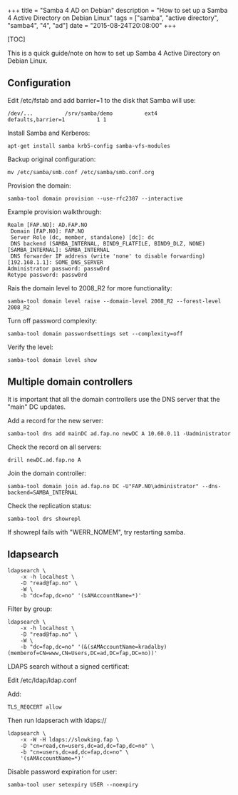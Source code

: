 +++
title = "Samba 4 AD on Debian"
description = "How to set up a Samba 4 Active Directory on Debian Linux"
tags = ["samba", "active directory", "samba4", "4", "ad"]
date = "2015-08-24T20:08:00"
+++

[TOC]

This is a quick guide/note on how to set up Samba 4 Active Directory on Debian Linux.

## Configuration

Edit /etc/fstab and add barrier=1 to the disk that Samba will use:

    
    /dev/...          /srv/samba/demo          ext4          defaults,barrier=1          1 1

Install Samba and Kerberos:

    
    apt-get install samba krb5-config samba-vfs-modules

Backup original configuration:

    
    mv /etc/samba/smb.conf /etc/samba/smb.conf.org

Provision the domain:

    
    samba-tool domain provision --use-rfc2307 --interactive

Example provision walkthrough:

    
    Realm [FAP.NO]: AD.FAP.NO
     Domain [FAP.NO]: FAP.NO
     Server Role (dc, member, standalone) [dc]: dc
     DNS backend (SAMBA_INTERNAL, BIND9_FLATFILE, BIND9_DLZ, NONE) [SAMBA_INTERNAL]: SAMBA_INTERNAL
     DNS forwarder IP address (write 'none' to disable forwarding) [192.168.1.1]: SOME_DNS_SERVER
    Administrator password: passw0rd
    Retype password: passw0rd

Rais the domain level to 2008_R2 for more functionality:

    
    samba-tool domain level raise --domain-level 2008_R2 --forest-level 2008_R2

Turn off password complexity:

    
    samba-tool domain passwordsettings set --complexity=off

Verify the level:

    
    samba-tool domain level show


## Multiple domain controllers

It is important that all the domain controllers use the DNS server that the "main" DC updates.

Add a record for the new server:

    
    samba-tool dns add mainDC ad.fap.no newDC A 10.60.0.11 -Uadministrator

Check the record on all servers:

    
    drill newDC.ad.fap.no A


Join the domain controller:

    
    samba-tool domain join ad.fap.no DC -U"FAP.NO\administrator" --dns-backend=SAMBA_INTERNAL

Check the replication status:

    
    samba-tool drs showrepl

If showrepl fails with "WERR_NOMEM", try restarting samba.

## ldapsearch

    
    ldapsearch \
        -x -h localhost \
        -D "read@fap.no" \
        -W \
        -b "dc=fap,dc=no" '(sAMAccountName=*)'

Filter by group:

    
    ldapsearch \
        -x -h localhost \
        -D "read@fap.no" \
        -W \
        -b "dc=fap,dc=no" '(&(sAMAccountName=kradalby)(memberof=CN=www,CN=Users,DC=ad,DC=fap,DC=no))'

LDAPS search without a signed certificat:

Edit /etc/ldap/ldap.conf

Add:

    TLS_REQCERT allow

Then run ldapserach with ldaps://

    ldapsearch \
        -x -W -H ldaps://slowking.fap \
        -D "cn=read,cn=users,dc=ad,dc=fap,dc=no" \
        -b "cn=users,dc=ad,dc=fap,dc=no" \
        '(sAMAccountName=*)'


Disable password expiration for user:

    samba-tool user setexpiry USER --noexpiry
